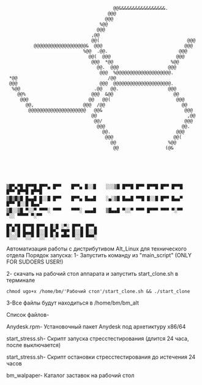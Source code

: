                                            @@&&&&&&&&&&&&&&&&&.                 
                                         @@@                                    
                                        @@@                                     
                                      %@@                                       
                                     @@@                                        
                                   ,@@                                          
                                   @@(                                @@@       
              @@@@@@@@@@@@@@@@@@@&  @@@                              @@@        
                                %@@  .@@.                          @@@          
                                  @@(  @@@                        @@@           
                                   @@@  *@@                     %@@             
                                     @@.  @@@                  @@@              
                                      @@@  %@@@@@@@@@@@@@@@@@@@@.               
     *@@                                 /@@                                      
     @@@                              @@@  @@@@@@@@@@@@@@@@@@@@@.               
      %@@                           .@@   @@.                  @@@              
        @@%                        @@@  &@@                      @@             
         @@@                      @@   @@(                        @@@           
           @@,                  @@@  /@@                            @@          
            @@@@@@@@@@@@@@@@@@@@@   @@&                              @@@        
                                   @@                                 ,@@       
                                    @@/                              @@@        
                                     @@@                            @@.         
                                       @@.                        @@@           
                                        @@@                      @@(            
                                          @@                   %@@              
                                           @@                 (@&               
                                                                                
                                                                                




    ▒█▀▄▀█ █▀▀█ █▀▀▄ █▀▀ 　 █▀▀▄ █░░█ 　 ░░░▒█ █▀▀█ █▀▀ █▀▀█ █▀▀ █▀▀█ 　 █▀▀ █▀▀█ █▀▀█ 
    ▒█▒█▒█ █▄▄█ █░░█ █▀▀ 　 █▀▀▄ █▄▄█ 　 ░▄░▒█ █▄▄█ ▀▀█ █░░█ █▀▀ █▄▄▀ 　 █▀▀ █░░█ █▄▄▀ 
    ▒█░░▒█ ▀░░▀ ▀▀▀░ ▀▀▀ 　 ▀▀▀░ ▄▄▄█ 　 ▒█▄▄█ ▀░░▀ ▀▀▀ █▀▀▀ ▀▀▀ ▀░▀▀ 　 ▀░░ ▀▀▀▀ ▀░▀▀ 
    
    █▀▄▀█ █▀▀█ █▀▀▄ █░█ ░▀░ █▀▀▄ █▀▀▄ 
    █░▀░█ █▄▄█ █░░█ █▀▄ ▀█▀ █░░█ █░░█ 
    ▀░░░▀ ▀░░▀ ▀░░▀ ▀░▀ ▀▀▀ ▀░░▀ ▀▀▀░
  Автоматизация работы с дистрибутивом Alt_Linux для технического отдела 
  Порядок запуска:
  1- Запустить команду из "main_script" (ONLY FOR SUDOERS USER!)
 
  2- скачать на рабочий стол аппарата и запустить start_clone.sh в терминале
 
    chmod ugo+x /home/bm/'Рабочий стол'/start_clone.sh && ./start_clone
    
3-Все файлы будут находиться в /home/bm/bm_alt
  


Список файлов-

  Anydesk.rpm- Установочный пакет Anydesk под архетиктуру x86/64 

  start_stress.sh- Скрипт запуска стресстестирования (длится 24 часа, после выключается)

  start_stress.sh- Скрипт остановки стресстестирования до истечения 24 часов

  bm_walpaper- Каталог заставок на рабочий стол
  

